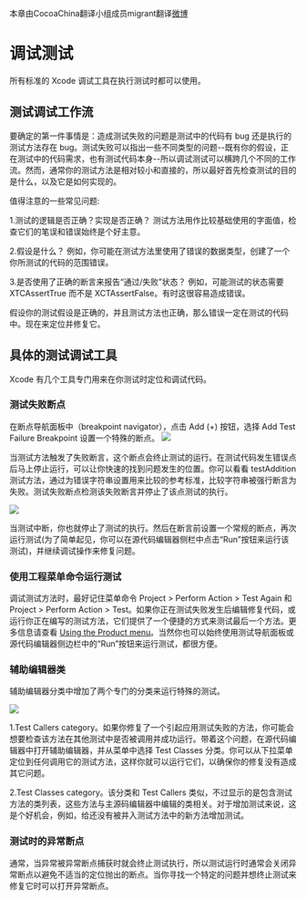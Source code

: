 本章由CocoaChina翻译小组成员migrant翻译[微博](http://weibo.com/u/2168385817)

# 调试测试 #

所有标准的 Xcode 调试工具在执行测试时都可以使用。 

## 测试调试工作流

要确定的第一件事情是：造成测试失败的问题是测试中的代码有 bug 还是执行的测试方法存在 bug。测试失败可以指出一些不同类型的问题--既有你的假设，正在测试中的代码需求，也有测试代码本身--所以调试测试可以横跨几个不同的工作流。然而，通常你的测试方法是相对较小和直接的，所以最好首先检查测试的目的是什么，以及它是如何实现的。

值得注意的一些常见问题:

1.测试的逻辑是否正确？实现是否正确？
测试方法用作比较基础使用的字面值，检查它们的笔误和错误始终是个好主意。

2.假设是什么？
例如，你可能在测试方法里使用了错误的数据类型，创建了一个你所测试的代码的范围错误。

3.是否使用了正确的断言来报告“通过/失败”状态？ 
例如，可能测试的状态需要 XTCAssertTrue 而不是 XCTAssertFalse。有时这很容易造成错误。

假设你的测试假设是正确的，并且测试方法也正确，那么错误一定在测试的代码中。现在来定位并修复它。

## 具体的测试调试工具

Xcode 有几个工具专门用来在你测试时定位和调试代码。

### 测试失败断点

在断点导航面板中（breakpoint navigator），点击 Add (+) 按钮，选择 Add Test Failure Breakpoint 设置一个特殊的断点。
![](http://www.cocoachina.com/cms/uploads/allimg/140709/4196_140709171606_1.png)

当测试方法触发了失败断言，这个断点会终止测试的运行。在测试代码发生错误点后马上停止运行，可以让你快速的找到问题发生的位置。你可以看看 testAddition 测试方法，通过为错误字符串设置用来比较的参考标准，比较字符串被强行断言为失败。测试失败断点检测该失败断言并停止了该点测试的执行。

![](http://www.cocoachina.com/cms/uploads/allimg/140709/4196_140709171606_2.png)

当测试中断，你也就停止了测试的执行。然后在断言前设置一个常规的断点，再次运行测试(为了简单起见，你可以在源代码编辑器侧栏中点击“Run”按钮来运行该测试)，并继续调试操作来修复问题。

### 使用工程菜单命令运行测试
调试测试方法时，最好记住菜单命令 Project > Perform Action > Test Again 和 Project > Perform Action > Test。如果你正在测试失败发生后编辑修复代码，或运行你正在编写的测试方法，它们提供了一个便捷的方式来测试最后一个方法。更多信息请查看 [Using the Product menu](https://developer.apple.com/library/ios/documentation/DeveloperTools/Conceptual/testing_with_xcode/testing_4_running_tests/testing_4_running_tests.html#//apple_ref/doc/uid/TP40014132-CH5-SW8)。当然你也可以始终使用测试导航面板或源代码编辑器侧边栏中的“Run”按钮来运行测试，都很方便。

### 辅助编辑器类
辅助编辑器分类中增加了两个专门的分类来运行特殊的测试。

![](http://www.cocoachina.com/cms/uploads/allimg/140709/4196_140709171606_3.png)

1.Test Callers category。如果你修复了一个引起应用测试失败的方法，你可能会想要检查该方法在其他测试中是否被调用并成功运行。带着这个问题，在源代码编辑器中打开辅助编辑器，并从菜单中选择 Test Classes 分类。你可以从下拉菜单定位到任何调用它的测试方法，这样你就可以运行它们，以确保你的修复没有造成其它问题。

2.Test Classes category。该分类和 Test Callers 类似，不过显示的是包含测试方法的类列表，这些方法与主源码编辑器中编辑的类相关。对于增加测试来说，这是个好机会，例如，给还没有被并入测试方法中的新方法增加测试。

### 测试时的异常断点
通常，当异常被异常断点捕获时就会终止测试执行，所以测试运行时通常会关闭异常断点以避免不适当的定位抛出的断点。当你寻找一个特定的问题并想终止测试来修复它时可以打开异常断点。
